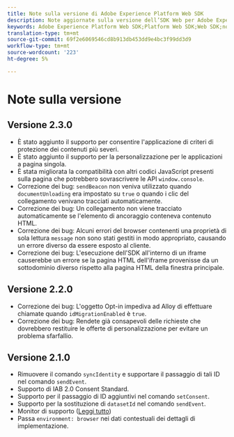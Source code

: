 ```yaml
---
title: Note sulla versione di Adobe Experience Platform Web SDK
description: Note aggiornate sulla versione dell’SDK Web per Adobe Experience Platform.
keywords: Adobe Experience Platform Web SDK;Platform Web SDK;Web SDK;note sulla versione;
translation-type: tm+mt
source-git-commit: 69f2e6069546cd8b913db453dd9e4bc3f99dd3d9
workflow-type: tm+mt
source-wordcount: '223'
ht-degree: 5%

---
```



# Note sulla versione

## Versione 2.3.0

* È stato aggiunto il supporto per consentire l&#39;applicazione di criteri di protezione dei contenuti più severi.
* È stato aggiunto il supporto per la personalizzazione per le applicazioni a pagina singola.
* È stata migliorata la compatibilità con altri codici JavaScript presenti sulla pagina che potrebbero sovrascrivere le API `window.console`.
* Correzione dei bug: `sendBeacon` non veniva utilizzato quando `documentUnloading` era impostato su `true` o quando i clic del collegamento venivano tracciati automaticamente.
* Correzione dei bug: Un collegamento non viene tracciato automaticamente se l&#39;elemento di ancoraggio conteneva contenuto HTML.
* Correzione dei bug: Alcuni errori del browser contenenti una proprietà di sola lettura `message` non sono stati gestiti in modo appropriato, causando un errore diverso da essere esposto al cliente.
* Correzione dei bug: L&#39;esecuzione dell&#39;SDK all&#39;interno di un iframe causerebbe un errore se la pagina HTML dell&#39;iframe provenisse da un sottodominio diverso rispetto alla pagina HTML della finestra principale.

## Versione 2.2.0

* Correzione dei bug: L&#39;oggetto Opt-in impediva ad Alloy di effettuare chiamate quando `idMigrationEnabled` è `true`.
* Correzione dei bug: Rendete già consapevoli delle richieste che dovrebbero restituire le offerte di personalizzazione per evitare un problema sfarfallio.

## Versione 2.1.0

* Rimuovere il comando `syncIdentity` e supportare il passaggio di tali ID nel comando `sendEvent`.
* Supporto di IAB 2.0 Consent Standard.
* Supporto per il passaggio di ID aggiuntivi nel comando `setConsent`.
* Supporto per la sostituzione di `datasetId` nel comando `sendEvent`.
* Monitor di supporto ([Leggi tutto](https://github.com/adobe/alloy/wiki/Monitoring-Hooks))
* Passa `environment: browser` nei dati contestuali dei dettagli di implementazione.
